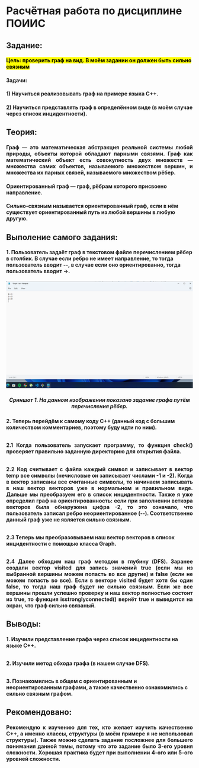 <!DOCTYPE html>
<html>
    <body>
        <h1> Расчётная работа по дисциплине ПОИИС</h1>
        <h2>Задание:</h2>
        <h4>
        <mark>
        Цель: проверить граф на вид. В моём задании он должен быть сильно связным
        </mark>
        <h4>
        <h4>
        Задачи:
        </h4>
        <h4>
        1) Научиться реализовывать граф на примере языка С++. 
        </h4>
        <h4>
        2) Научиться представлять граф в определённом виде (в моём случае через список инцидентности). 
        </h4>
        <h2>
        Теория: 
        </h2>
        <h4 align="justify">Граф — это математическая абстракция реальной системы любой природы, объекты которой обладают парными связями. Граф как математический объект есть совокупность двух множеств — множества самих объектов, называемого множеством вершин, и множества их парных связей, называемого множеством рёбер.
        </h4>
        <h4>
        Ориентированный граф — граф, рёбрам которого присвоено направление.
        </h4>
        <h4>
        Сильно-связным называется ориентированный граф, если в нём существует ориентированный путь из любой вершины в любую другую.
        </h4>
        <h2>
        Выполение самого задания:
        </h2>
        <h4>
        1. Пользователь задаёт граф в текстовом файле перечислением рёбер в столбик. В случае если ребро не имеет направление, то  тогда пользователь вводит --, в случае если оно ориентированно, тогда пользователь вводит ->.
        </h4>
        <img src="Send 1.png">
        <h5 align="center"> <em>
        Сриншот 1. На данном изображении показано задание графа путём перечисления рёбер.
        </em>
        </h5>
        <h4>
        2. Теперь перейдём к самому коду С++ (данный код с большим количеством комментариев, поэтому буду идти по ним).
        <p align="justify"><br> 2.1 Когда пользователь запускает программу, то функция check() проверяет правильно заданную директорию для открытия файла.
        <p align="justify"><br> 2.2 Код считывает с файла каждый символ и записывает в вектор temp все символы (нечисловые он записывает числами -1 и -2). Когда в вектор записаны все считанные символы, то начинаем записывать в наш вектор векторов уже в нормальном и правильном виде. Дальше мы преобразуем его в список инцидентности. Также я уже определил граф на ориентированность: если при заполнении веткора векторов была обнаружена цифра -2, то это означало, что пользователь записал ребро неориентированное (--). Соответственно данный граф уже не является сильно связным. 
        <p><br> 2.3 Теперь мы преобразовываем наш вектор векторов в список инцидентности с помощью класса Graph. 
        <p align="justify"><br> 2.4 Далее обходим наш граф методом в глубину (DFS). Заранее создали вектор visited для запись значений true (если мы из выбранной вершины можем попасть во все другие) и false (если не можем попасть во все). Если в векторе visited будет хотя бы один false, то тогда наш граф будет не сильно связным. Если же все вершины прошли успешно проверку и наш вектор полностью состоит из true, то функция isstronglyconnected() вернёт true и выведится на экран, что граф сильно связаный.
        </h4>
        <h2>
        Выводы: 
        </h2>
        <h4>1. Изучили представление графа через список инцидентности на языке С++.
        <p><br>2. Изучили метод обхода графа (в нашем случае DFS).
        <p><br>3. Познакомились в общем с ориентированным и неориентированным графами, а также качественно ознакомились с сильно связным графом.
        </h4>
        <h2>
        Рекомендовано:
        </h2>
        <h4 align="justify">Рекомендую к изучению для тех, кто желает изучить качественно С++, а именно классы, структуры (в моём примере я не использовал структуры). Также можно сделать задание посложнее для большего понимания данной темы, потому что это задание было 3-его уровня сложности. Хорошая практика будет при выполнении 4-ого или 5-ого уровней сложности.
        </h4>
    </body>
</html>